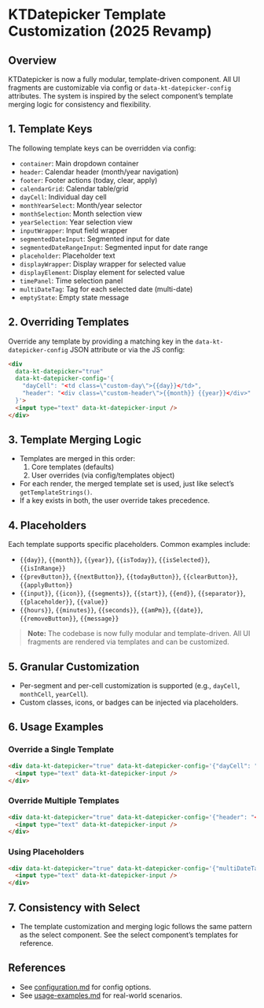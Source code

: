 # KTDatepicker Template Customization (2025 Revamp)

## Overview
KTDatepicker is now a fully modular, template-driven component. All UI fragments are customizable via config or `data-kt-datepicker-config` attributes. The system is inspired by the select component’s template merging logic for consistency and flexibility.

## 1. Template Keys
The following template keys can be overridden via config:
- `container`: Main dropdown container
- `header`: Calendar header (month/year navigation)
- `footer`: Footer actions (today, clear, apply)
- `calendarGrid`: Calendar table/grid
- `dayCell`: Individual day cell
- `monthYearSelect`: Month/year selector
- `monthSelection`: Month selection view
- `yearSelection`: Year selection view
- `inputWrapper`: Input field wrapper
- `segmentedDateInput`: Segmented input for date
- `segmentedDateRangeInput`: Segmented input for date range
- `placeholder`: Placeholder text
- `displayWrapper`: Display wrapper for selected value
- `displayElement`: Display element for selected value
- `timePanel`: Time selection panel
- `multiDateTag`: Tag for each selected date (multi-date)
- `emptyState`: Empty state message

## 2. Overriding Templates
Override any template by providing a matching key in the `data-kt-datepicker-config` JSON attribute or via the JS config:
```html
<div
  data-kt-datepicker="true"
  data-kt-datepicker-config='{
    "dayCell": "<td class=\"custom-day\">{{day}}</td>",
    "header": "<div class=\"custom-header\">{{month}} {{year}}</div>"
  }'>
  <input type="text" data-kt-datepicker-input />
</div>
```

## 3. Template Merging Logic
- Templates are merged in this order:
  1. Core templates (defaults)
  2. User overrides (via config/templates object)
- For each render, the merged template set is used, just like select’s `getTemplateStrings()`.
- If a key exists in both, the user override takes precedence.

## 4. Placeholders
Each template supports specific placeholders. Common examples include:
- `{{day}}`, `{{month}}`, `{{year}}`, `{{isToday}}`, `{{isSelected}}`, `{{isInRange}}`
- `{{prevButton}}`, `{{nextButton}}`, `{{todayButton}}`, `{{clearButton}}`, `{{applyButton}}`
- `{{input}}`, `{{icon}}`, `{{segments}}`, `{{start}}`, `{{end}}`, `{{separator}}`, `{{placeholder}}`, `{{value}}`
- `{{hours}}`, `{{minutes}}`, `{{seconds}}`, `{{amPm}}`, `{{date}}`, `{{removeButton}}`, `{{message}}`

> **Note:** The codebase is now fully modular and template-driven. All UI fragments are rendered via templates and can be customized.

## 5. Granular Customization
- Per-segment and per-cell customization is supported (e.g., `dayCell`, `monthCell`, `yearCell`).
- Custom classes, icons, or badges can be injected via placeholders.

## 6. Usage Examples
### Override a Single Template
```html
<div data-kt-datepicker="true" data-kt-datepicker-config='{"dayCell": "<td class=\"rounded bg-blue-100\">{{day}}</td>"}'>
  <input type="text" data-kt-datepicker-input />
</div>
```
### Override Multiple Templates
```html
<div data-kt-datepicker="true" data-kt-datepicker-config='{"header": "<div class=\"flex justify-between\">{{prevButton}}<span>{{month}} {{year}}</span>{{nextButton}}</div>", "footer": "<div>{{todayButton}} {{clearButton}} {{applyButton}}</div>"}'>
  <input type="text" data-kt-datepicker-input />
</div>
```
### Using Placeholders
```html
<div data-kt-datepicker="true" data-kt-datepicker-config='{"multiDateTag": "<span class=\"tag\">{{date}} <button>{{removeButton}}</button></span>"}'>
  <input type="text" data-kt-datepicker-input />
</div>
```

## 7. Consistency with Select
- The template customization and merging logic follows the same pattern as the select component. See the select component’s templates for reference.

## References
- See [configuration.md](./configuration.md) for config options.
- See [usage-examples.md](./usage-examples.md) for real-world scenarios.